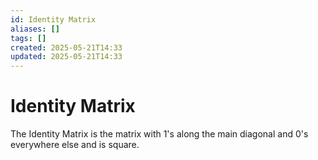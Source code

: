 ```yaml
---
id: Identity Matrix
aliases: []
tags: []
created: 2025-05-21T14:33
updated: 2025-05-21T14:33
---
```


# Identity Matrix

The Identity Matrix is the matrix with 1's along the main diagonal and 0's\
everywhere else and is square.
